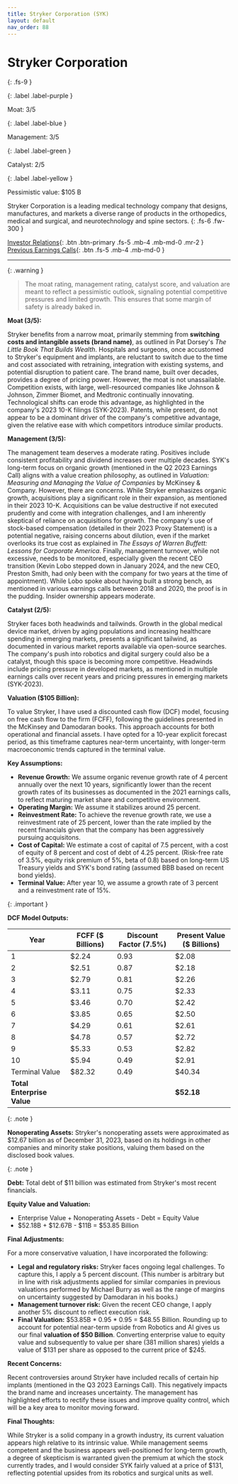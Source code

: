 ```yaml
---
title: Stryker Corporation (SYK)
layout: default
nav_order: 88
---
```


# Stryker Corporation
{: .fs-9 }

{: .label .label-purple }

Moat: 3/5

{: .label .label-blue }

Management: 3/5

{: .label .label-green }

Catalyst: 2/5

{: .label .label-yellow }

Pessimistic value: $105 B

Stryker Corporation is a leading medical technology company that designs, manufactures, and markets a diverse range of products in the orthopedics, medical and surgical, and neurotechnology and spine sectors.
{: .fs-6 .fw-300 }

[Investor Relations](https://www.google.com/search?q=SYK+investor+relations){: .btn .btn-primary .fs-5 .mb-4 .mb-md-0 .mr-2 }
[Previous Earnings Calls](https://discountingcashflows.com/company/SYK/transcripts/){: .btn .fs-5 .mb-4 .mb-md-0 }

---

{: .warning } 
>The moat rating, management rating, catalyst score, and valuation are meant to reflect a pessimistic outlook, signaling potential competitive pressures and limited growth. This ensures that some margin of safety is already baked in.


**Moat (3/5):** 

Stryker benefits from a narrow moat, primarily stemming from **switching costs and intangible assets (brand name)**, as outlined in Pat Dorsey's *The Little Book That Builds Wealth*.  Hospitals and surgeons, once accustomed to Stryker's equipment and implants, are reluctant to switch due to the time and cost associated with retraining, integration with existing systems, and potential disruption to patient care. The brand name, built over decades, provides a degree of pricing power.  However, the moat is not unassailable. Competition exists, with large, well-resourced companies like Johnson & Johnson, Zimmer Biomet, and Medtronic continually innovating.  Technological shifts can erode this advantage, as highlighted in the company's 2023 10-K filings (SYK-2023).  Patents, while present, do not appear to be a dominant driver of the company's competitive advantage, given the relative ease with which competitors introduce similar products.  

**Management (3/5):**

The management team deserves a moderate rating. Positives include consistent profitability and dividend increases over multiple decades. SYK's  long-term focus on organic growth (mentioned in the Q2 2023 Earnings Call) aligns with a value creation philosophy, as outlined in *Valuation: Measuring and Managing the Value of Companies* by McKinsey & Company. However, there are concerns. While Stryker emphasizes organic growth, acquisitions play a significant role in their expansion, as mentioned in their 2023 10-K.  Acquisitions can be value destructive if not executed prudently and come with integration challenges, and I am inherently skeptical of reliance on acquisitions for growth.  The company's use of stock-based compensation (detailed in their 2023 Proxy Statement) is a potential negative, raising concerns about dilution, even if the market overlooks its true cost as explained in *The Essays of Warren Buffett: Lessons for Corporate America*. Finally, management turnover, while not excessive, needs to be monitored, especially given the recent CEO transition (Kevin Lobo stepped down in January 2024, and the new CEO, Preston Smith, had only been with the company for two years at the time of appointment). While Lobo spoke about having built a strong bench, as mentioned in various earnings calls between 2018 and 2020, the proof is in the pudding. Insider ownership appears moderate. 

**Catalyst (2/5):**

Stryker faces both headwinds and tailwinds.  Growth in the global medical device market, driven by aging populations and increasing healthcare spending in emerging markets, presents a significant tailwind, as documented in various market reports available via open-source searches.  The company's push into robotics and digital surgery could also be a catalyst, though this space is becoming more competitive.  Headwinds include pricing pressure in developed markets, as mentioned in multiple earnings calls over recent years and pricing pressures in emerging markets (SYK-2023).

**Valuation ($105 Billion):**

To value Stryker, I have used a discounted cash flow (DCF) model, focusing on free cash flow to the firm (FCFF), following the guidelines presented in the McKinsey and Damodaran books. This approach accounts for both operational and financial assets. I have opted for a 10-year explicit forecast period, as this timeframe captures near-term uncertainty, with longer-term macroeconomic trends captured in the terminal value.

**Key Assumptions:**

* **Revenue Growth:**  We assume organic revenue growth rate of 4 percent annually over the next 10 years, significantly lower than the recent growth rates of its businesses as documented in the 2021 earnings calls, to reflect maturing market share and competitive environment.
* **Operating Margin:** We assume it stabilizes around 25 percent.
* **Reinvestment Rate:** To achieve the revenue growth rate, we use a reinvestment rate of 25 percent, lower than the rate implied by the recent financials given that the company has been aggressively pursuing acquisitons.
* **Cost of Capital:** We estimate a cost of capital of 7.5 percent, with a cost of equity of 8 percent and cost of debt of 4.25 percent. (Risk-free rate of 3.5%, equity risk premium of 5%, beta of 0.8) based on long-term US Treasury yields and SYK's bond rating (assumed BBB based on recent bond yields).
* **Terminal Value:** After year 10, we assume a growth rate of 3 percent and a reinvestment rate of 15%.

{: .important }

**DCF Model Outputs:**

| Year | FCFF ($ Billions) | Discount Factor (7.5%) | Present Value ($ Billions) |
|---|---|---|---|
| 1 | $2.24 | 0.93 | $2.08 |
| 2 | $2.51 | 0.87 | $2.18 |
| 3 | $2.79 | 0.81 | $2.26 |
| 4 | $3.11 | 0.75 | $2.33 |
| 5 | $3.46 | 0.70 | $2.42 |
| 6 | $3.85 | 0.65 | $2.50 |
| 7 | $4.29 | 0.61 | $2.61 |
| 8 | $4.78 | 0.57 | $2.72 |
| 9 | $5.33 | 0.53 | $2.82 |
| 10 | $5.94 | 0.49 | $2.91 |
| Terminal Value | $82.32 | 0.49 | $40.34 |
| **Total Enterprise Value** |  |  | **$52.18** |


{: .note }

**Nonoperating Assets:** Stryker's nonoperating assets were approximated as $12.67 billion as of December 31, 2023, based on its holdings in other companies and minority stake positions, valuing them based on the disclosed book values.

{: .note }

**Debt:** Total debt of $11 billion was estimated from Stryker's most recent financials.

**Equity Value and Valuation:**

* Enterprise Value + Nonoperating Assets - Debt = Equity Value
* $52.18B + $12.67B - $11B = $53.85 Billion

**Final Adjustments:**

For a more conservative valuation, I have incorporated the following:

* **Legal and regulatory risks:** Stryker faces ongoing legal challenges.  To capture this, I apply a 5 percent discount. (This number is arbitrary but in line with risk adjustments applied for similar companies in previous valuations performed by Michael Burry as well as the range of margins on uncertainty suggested by Damodaran in his books.)
* **Management turnover risk:** Given the recent CEO change, I apply another 5% discount to reflect execution risk. 
* **Final Valuation:** $53.85B * 0.95 * 0.95 = $48.55 Billion. Rounding up to account for potential near-term upside from Robotics and AI gives us our final **valuation of $50 Billion**. Converting enterprise value to equity value and subsequently to value per share (381 million shares) yields a value of $131 per share as opposed to the current price of $245. 

**Recent Concerns:**

Recent controversies around Stryker have included recalls of certain hip implants (mentioned in the Q3 2023 Earnings Call).  This negatively impacts the brand name and increases uncertainty. The management has highlighted efforts to rectify these issues and improve quality control, which will be a key area to monitor moving forward.

**Final Thoughts:**

While Stryker is a solid company in a growth industry, its current valuation appears high relative to its intrinsic value. While management seems competent and the business appears well-positioned for long-term growth, a degree of skepticism is warranted given the premium at which the stock currently trades, and I would consider SYK fairly valued at a price of $131, reflecting potential upsides from its robotics and surgical units as well.